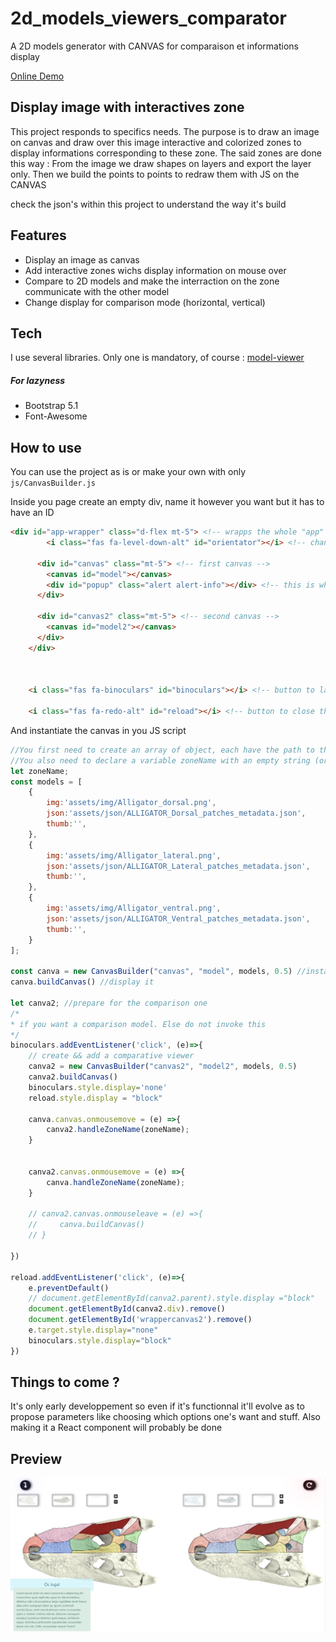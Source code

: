 # 2d_models_viewers_comparator
A 2D models generator with CANVAS for comparaison et informations display

[Online Demo](http://vag.ovh/2d)
## Display image with interactives zone

This project responds to specifics needs. The purpose is to draw an image on canvas and draw over this image interactive and colorized zones to display informations corresponding to these zone.
The said zones are done this way : From the image we draw shapes on layers and export the layer only. Then we build the points to points to redraw them with JS on the CANVAS

check the json's within this project to understand the way it's build

## Features

- Display an image as canvas
- Add interactive zones wichs display information on mouse over 
- Compare to 2D models and make the interraction on the zone communicate with the other model
- Change display for comparison mode (horizontal, vertical)

## Tech

I use several libraries. Only one is mandatory, of course : [model-viewer](https://modelviewer.dev/)

##### For lazyness
- Bootstrap 5.1
- Font-Awesome

## How to use

You can use the project as is or make your own with only ``` js/CanvasBuilder.js```

Inside you page create an empty div, name it however you want but it has to have an ID
```html
<div id="app-wrapper" class="d-flex mt-5"> <!-- wrapps the whole "app" to call it like that -->
        <i class="fas fa-level-down-alt" id="orientator"></i> <!-- change orientation when comparison mode is activated -->
      
      <div id="canvas" class="mt-5"> <!-- first canvas -->
        <canvas id="model"></canvas>  
        <div id="popup" class="alert alert-info"></div> <!-- this is where the information will be displayed -->
      </div>

      <div id="canvas2" class="mt-5"> <!-- second canvas -->
        <canvas id="model2"></canvas>  
      </div>
    </div>
    
    
    
    <i class="fas fa-binoculars" id="binoculars"></i> <!-- button to launch comparison mode -->

    <i class="fas fa-redo-alt" id="reload"></i> <!-- button to close the comparator (remove()) -->
```

And instantiate the canvas in you JS script

```js
//You first need to create an array of object, each have the path to the image and the points of interests JSON's path
//You also need to declare a variable zoneName with an empty string (or let)
let zoneName;
const models = [
    {
        img:'assets/img/Alligator_dorsal.png',
        json:'assets/json/ALLIGATOR_Dorsal_patches_metadata.json',
        thumb:'',
    },
    {
        img:'assets/img/Alligator_lateral.png',
        json:'assets/json/ALLIGATOR_Lateral_patches_metadata.json',
        thumb:'',
    },
    {
        img:'assets/img/Alligator_ventral.png',
        json:'assets/json/ALLIGATOR_Ventral_patches_metadata.json',
        thumb:'',
    }
];

const canva = new CanvasBuilder("canvas", "model", models, 0.5) //instanciate the object
canva.buildCanvas() //display it

let canva2; //prepare for the comparison one
/*
* if you want a comparison model. Else do not invoke this
*/
binoculars.addEventListener('click', (e)=>{ 
    // create && add a comparative viewer
    canva2 = new CanvasBuilder("canvas2", "model2", models, 0.5)
    canva2.buildCanvas()
    binoculars.style.display='none'
    reload.style.display = "block"

    canva.canvas.onmousemove = (e) =>{
        canva2.handleZoneName(zoneName);
    }


    canva2.canvas.onmousemove = (e) =>{
        canva.handleZoneName(zoneName);
    }

    // canva2.canvas.onmouseleave = (e) =>{
    //     canva.buildCanvas()
    // }
    
})

reload.addEventListener('click', (e)=>{
    e.preventDefault()
    // document.getElementById(canva2.parent).style.display ="block"
    document.getElementById(canva2.div).remove()
    document.getElementById('wrappercanvas2').remove()
    e.target.style.display="none"
    binoculars.style.display="block"
})

```

## Things to come ?
It's only early developpement so even if it's functionnal it'll evolve as to propose parameters like choosing which options one's want and stuff.
Also making it a React component will probably be done

## Preview
<img src="assets/Screenshot.jpg" alt="drawing" width="600"/>
